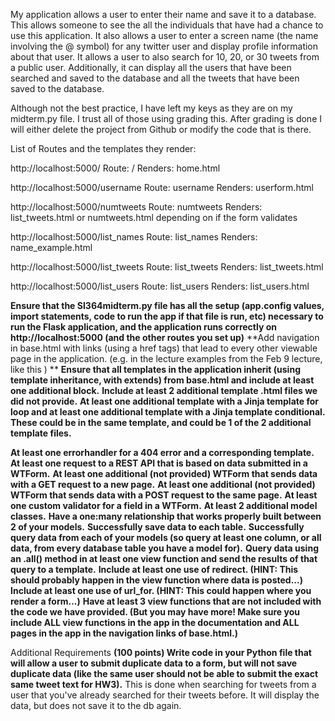 My application allows a user to enter their name and save it to a database. This allows someone to see the
all the individuals that have had a chance to use this application. It also allows a user to
enter a screen name (the name involving the @ symbol) for any twitter user and display profile information
about that user. It allows a user to also search for 10, 20, or 30 tweets from a public user.
Additionally, it can display all the users that have been searched and saved to the database
and all the tweets that have been saved to the database.

Although not the best practice, I have left my keys as they are on my midterm.py file.
I trust all of those using grading this. After grading is done I will either delete the project from Github
or modify the code that is there. 

List of Routes and the templates they render:

http://localhost:5000/
Route: /
Renders: home.html

http://localhost:5000/username
Route: username
Renders: userform.html

http://localhost:5000/numtweets
Route: numtweets
Renders: list_tweets.html or numtweets.html depending on if the form validates

http://localhost:5000/list_names
Route: list_names
Renders: name_example.html

http://localhost:5000/list_tweets
Route: list_tweets
Renders: list_tweets.html

http://localhost:5000/list_users
Route: list_users
Renders: list_users.html


**Ensure that the SI364midterm.py file has all the setup (app.config values, import statements, code to run the app if that file is run, etc) necessary to run the Flask application, and the application runs correctly on http://localhost:5000 (and the other routes you set up)**
**Add navigation in base.html with links (using a href tags) that lead to every other viewable page in the application. (e.g. in the lecture examples from the Feb 9 lecture, like this ) **
**Ensure that all templates in the application inherit (using template inheritance, with extends) from base.html and include at least one additional block.**
**Include at least 2 additional template .html files we did not provide.**
**At least one additional template with a Jinja template for loop and at least one additional template with a Jinja template conditional.
  These could be in the same template, and could be 1 of the 2 additional template files.**

**At least one errorhandler for a 404 error and a corresponding template.**
**At least one request to a REST API that is based on data submitted in a WTForm.**
**At least one additional (not provided) WTForm that sends data with a GET request to a new page.**
**At least one additional (not provided) WTForm that sends data with a POST request to the same page.**
**At least one custom validator for a field in a WTForm.**
**At least 2 additional model classes.**
**Have a one:many relationship that works properly built between 2 of your models.**
**Successfully save data to each table.**
**Successfully query data from each of your models (so query at least one column, or all data, from every database table you have a model for).**
**Query data using an .all() method in at least one view function and send the results of that query to a template.**
**Include at least one use of redirect. (HINT: This should probably happen in the view function where data is posted...)**
**Include at least one use of url_for. (HINT: This could happen where you render a form...)**
**Have at least 3 view functions that are not included with the code we have provided. (But you may have more! Make sure you include ALL view functions in the app in the documentation and ALL pages in the app in the navigation links of base.html.)**


Additional Requirements
**(100 points) Write code in your Python file that will allow a user to submit duplicate data to a form, but will not save duplicate data (like the same user should not be able to submit the exact same tweet text for HW3).** This is done when searching for tweets from a user that you've already searched for their tweets before. It will display the data, but does not save it to the db again.
